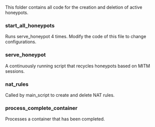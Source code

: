 This folder contains all code for the creation and deletion of active honeypots.

### start_all_honeypots
Runs serve_honeypot 4 times. Modify the code of this file to change configurations.

### serve_honeypot
A continuously running script that recycles honeypots based on MITM sessions.

### nat_rules
Called by main_script to create and delete NAT rules.

### process_complete_container
Processes a container that has been completed.
